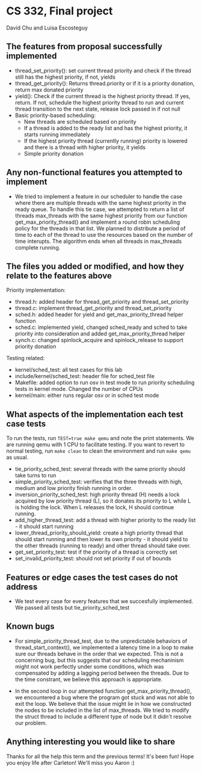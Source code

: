 # CS 332, Final project
David Chu and Luisa Escosteguy

## The features from proposal successfully implemented

- thread_set_priority(): set current thread priority and check if the thread still has the highest priority, if not, yields
- thread_get_priority(): Returns thread.priority or if it is a priority donation, return max donated priority
- yield(): Check if the current thread is the highest priority thread. If yes, return. If not, schedule the highest priority thread to run and current thread transition to the next state, release lock passed in if not null 
- Basic priority-based scheduling: 
    - New threads are scheduled based on priority
    - If a thread is added to the ready list and has the highest priority, it starts running immediately
    - If the highest priority thread (currently running) priority is lowered and there is a thread with higher priority, it yields 
    - Simple priority donation

## Any non-functional features you attempted to implement

- We tried to implement a feature in our scheduler to handle the case where there are multiple threads with the same highest priority in the ready queue. To handle this tie case, we attempted to return a list of threads max_threads with the same highest priority from our function get_max_priority_thread() and implement a round robin scheduling policy for the threads in that list. We planned to distribute a period of time to each of the thread to use the resources based on the number of time interupts. The algorithm ends when all threads in max_threads complete running. 


## The files you added or modified, and how they relate to the features above

Priority implementation:

- thread.h: added header for thread_get_priority and thread_set_priority
- thread.c: implement thread_get_priority and thread_set_priority
- sched.h: added header for yield and get_max_priority_thread helper function
- sched.c: implemented yield, changed sched_ready and sched to take priority into consideration
        and added get_max_priority_thread helper 
- synch.c: changed spinlock_acquire and spinlock_release to support priority donation

Testing related:

- kernel/sched_test: all test cases for this lab
- include/kernel/sched_test: header file for sched_test file
- Makefile: added option to run osv in test mode to run priority scheduling tests in kernel mode. Changed the number of CPUs
- kernel/main: either runs regular osv or in sched test mode

## What aspects of the implementation each test case tests

To run the tests, run `TEST=true make qemu` and note the print statements. We are running qemu with 1 CPU to facilitate testing. 
If you want to revert to normal testing, run `make clean` to clean the environment and run `make qemu` as usual. 

- tie_priority_sched_test: several threads with the same priority should take turns to run 
- simple_priority_sched_test: verifies that the three threads with high, medium and low priority finish running in order. 
- inversion_priority_sched_test: high priority thread (H) needs a lock acquired by low priority thread (L), so it donates its priority to L while L is holding the lock. When L releases the lock, H should continue running. 
- add_higher_thread_test: add a thread with higher priority to the ready list - it should start running
- lower_thread_priority_should_yield: create a high priority thread that should start
running and then lower its own priority - it should yield to the other threads (running to ready)
and other thread should take over. 
- get_set_priority_test: test if the priority of a thread is correctly set
- set_invalid_priority_test: should not set priority if out of bounds

## Features or edge cases the test cases do not address

- We test every case for every features that we succesfully implemented. We passed all tests but tie_priority_sched_test 

## Known bugs

- For simple_priority_thread_test, due to the unpredictable behaviors of thread_start_context(), we implemented a latency time in a loop to make sure our threads behave in the order that we expected. This is not a concerning bug, but this suggests that our scheduling mechaninism might not work perfectly under some conditions, which was compensated by adding a lagging period between the threads. Due to the time constrant, we believe this approach is appropriate. 

- In the second loop in our attempted function get_max_priority_thread(), we encountered a bug where the program got stuck and was not able to exit the loop. We believe that the issue might lie in how we constructed the nodes to be included in the list of max_threads. We tried to modify the struct thread to include a different type of node but it didn't resolve our problem. 

## Anything interesting you would like to share

Thanks for all the help this term and the previous terms! It's been fun! Hope you enjoy life after Carleton! We'll miss you Aaron :)
